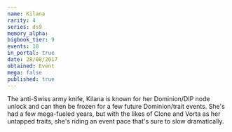 ```yaml
---
name: Kilana
rarity: 4
series: ds9
memory_alpha:
bigbook_tier: 9
events: 18
in_portal: true
date: 28/08/2017
obtained: Event
mega: false
published: true
---
```


The anti-Swiss army knife, Kilana is known for her Dominion/DIP node unlock and can then be frozen for a few future Dominion/trait events. She's had a few mega-fueled years, but with the likes of Clone and Vorta as her untapped traits, she's riding an event pace that's sure to slow dramatically.
